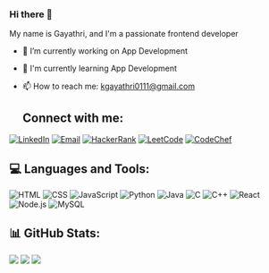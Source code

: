 ### Hi there 👋

My name is Gayathri, and I'm a passionate frontend developer

- 🔭 I’m currently working on App Development
- 🌱 I'm currently learning App Development
- 📫 How to reach me: kgayathri0111@gmail.com

  ## Connect with me:

[![LinkedIn](https://img.shields.io/badge/LinkedIn-0077B5?style=for-the-badge&logo=linkedin&logoColor=white)](https://www.linkedin.com/in/gayathrik0111/)
[![Email](https://img.shields.io/badge/Gmail-D14836?style=for-the-badge&logo=gmail&logoColor=white)](mailto:kgayathri0111@gmail.com)
[![HackerRank](https://img.shields.io/badge/HackerRank-2EC866?style=for-the-badge&logo=hackerrank&logoColor=white)](https://www.hackerrank.com/kgayathri0111)
[![LeetCode](https://img.shields.io/badge/LeetCode-FFA116?style=for-the-badge&logo=leetcode&logoColor=black)](https://leetcode.com/u/Kgayathri0111/)
[![CodeChef](https://img.shields.io/badge/CodeChef-5B4638?style=for-the-badge&logo=codechef&logoColor=white)](https://www.codechef.com/users/gayathri0111)
  
## 💻 Languages and Tools:
![HTML](https://img.shields.io/badge/HTML5-E34F26?style=for-the-badge&logo=html5&logoColor=white)
![CSS](https://img.shields.io/badge/CSS3-1572B6?style=for-the-badge&logo=css3&logoColor=white)
![JavaScript](https://img.shields.io/badge/JavaScript-F7DF1E?style=for-the-badge&logo=javascript&logoColor=black)
![Python](https://img.shields.io/badge/Python-3776AB?style=for-the-badge&logo=python&logoColor=white)
![Java](https://img.shields.io/badge/Java-007396?style=for-the-badge&logo=java&logoColor=white)
![C](https://img.shields.io/badge/C-00599C?style=for-the-badge&logo=c&logoColor=white)
![C++](https://img.shields.io/badge/C++-00599C?style=for-the-badge&logo=c%2B%2B&logoColor=white)
![React](https://img.shields.io/badge/React-61DAFB?style=for-the-badge&logo=react&logoColor=black)
![Node.js](https://img.shields.io/badge/Node.js-43853D?style=for-the-badge&logo=node.js&logoColor=white)
![MySQL](https://img.shields.io/badge/MySQL-4479A1?style=for-the-badge&logo=mysql&logoColor=white)

## 📊 GitHub Stats:
![](https://github-readme-stats.vercel.app/api?username=Gayathri011104&theme=react&hide_border=false&include_all_commits=true&count_private=true)
![](https://github-readme-streak-stats.herokuapp.com/?user=Gayathri011104&theme=react&hide_border=false)
![](https://github-readme-stats.vercel.app/api/top-langs/?username=Gayathri011104&theme=react&hide_border=false&include_all_commits=true&count_private=true&layout=compact)



<!---
Gayathri011104/Gayathri011104 is a ✨ special ✨ repository because its `README.md` (this file) appears on your GitHub profile.
You can click the Preview link to take a look at your changes.
--->
